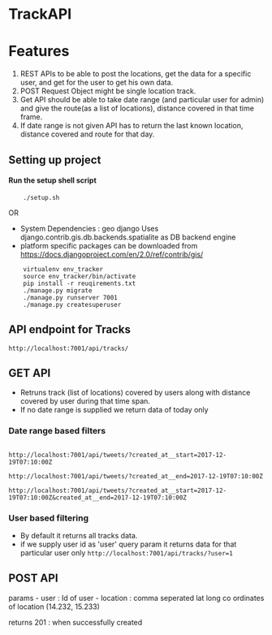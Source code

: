 # TrackAPI

# Features
1. REST APIs to be able to post the locations, get the data for a specific user, and get for the user to get his own data.
2. POST Request Object might be single location track.
3. Get API should be able to take date range (and particular user for admin) and give the route(as a list of locations), distance covered in that time frame.
4. If date range is not given API has to return the last known location, distance covered and route for that day.


## Setting up project
#### Run the setup shell script
```
    ./setup.sh
```

OR

* System Dependencies : geo django 
Uses django.contrib.gis.db.backends.spatialite as DB backend engine
* platform specific packages can be downloaded from https://docs.djangoproject.com/en/2.0/ref/contrib/gis/


```
    virtualenv env_tracker
    source env_tracker/bin/activate
    pip install -r reuqirements.txt
    ./manage.py migrate
    ./manage.py runserver 7001
    ./manage.py createsuperuser
```
 

## API endpoint for Tracks

```
http://localhost:7001/api/tracks/
```


## GET API
- Retruns track (list of locations) covered by users along with distance covered by user during that time span.
- If no date range is supplied we return data of today only


### Date range based filters

```

http://localhost:7001/api/tweets/?created_at__start=2017-12-19T07:10:00Z

http://localhost:7001/api/tweets/?created_at__end=2017-12-19T07:10:00Z

http://localhost:7001/api/tweets/?created_at__start=2017-12-19T07:10:00Z&created_at__end=2017-12-19T07:10:00Z
```

### User based filtering

* By default it returns all tracks data.
* if we supply user id as 'user' query param it returns data for that particular user only
    ```http://localhost:7001/api/tracks/?user=1```


## POST API 

params
    - user : Id of user
    - location : comma seperated lat long co ordinates of location (14.232, 15.233)

returns
201 : when successfully created

